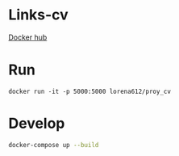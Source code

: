 # Links-cv
[Docker hub](https://hub.docker.com/repository/docker/lorena612/proy_cv/general)

# Run
`docker run -it -p 5000:5000 lorena612/proy_cv`

# Develop

```bash
docker-compose up --build
```
